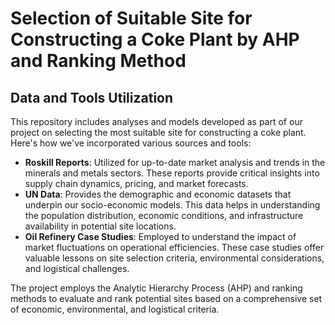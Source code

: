 # Selection of Suitable Site for Constructing a Coke Plant by AHP and Ranking Method

## Data and Tools Utilization

This repository includes analyses and models developed as part of our project on selecting the most suitable site for constructing a coke plant. Here's how we've incorporated various sources and tools:

- **Roskill Reports**: Utilized for up-to-date market analysis and trends in the minerals and metals sectors. These reports provide critical insights into supply chain dynamics, pricing, and market forecasts.
- **UN Data**: Provides the demographic and economic datasets that underpin our socio-economic models. This data helps in understanding the population distribution, economic conditions, and infrastructure availability in potential site locations.
- **Oil Refinery Case Studies**: Employed to understand the impact of market fluctuations on operational efficiencies. These case studies offer valuable lessons on site selection criteria, environmental considerations, and logistical challenges.

The project employs the Analytic Hierarchy Process (AHP) and ranking methods to evaluate and rank potential sites based on a comprehensive set of economic, environmental, and logistical criteria.



